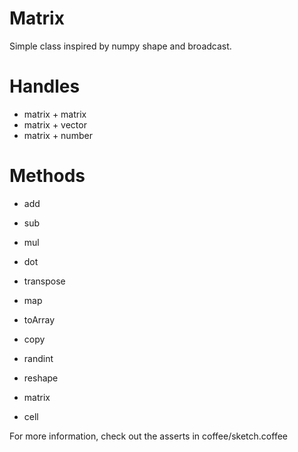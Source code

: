 # Matrix

Simple class inspired by numpy shape and broadcast.

# Handles

* matrix + matrix
* matrix + vector
* matrix + number

# Methods

* add
* sub
* mul
* dot
* transpose
* map
* toArray
* copy
* randint

* reshape
* matrix
* cell

For more information, check out the asserts in coffee/sketch.coffee